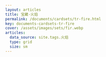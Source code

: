 ```yaml
---
layout: articles
title: 宝藏-火焰
permalink: /documents/cardsets/tr-fire.html
key: documents-cardsets-tr-fire
cover: /assets/images/sets/fir.webp
articles:
  data_source: site.tags.火焰
  type: grid
  size: sm
---
```


